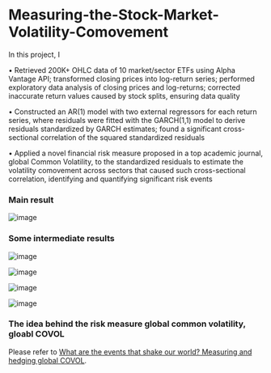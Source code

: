 # Measuring-the-Stock-Market-Volatility-Comovement

In this project, I 

•	Retrieved 200K+ OHLC data of 10 market/sector ETFs using Alpha Vantage API; transformed closing prices into log-return series; performed exploratory data analysis of closing prices and log-returns; corrected inaccurate return values caused by stock splits, ensuring data quality

•	Constructed an AR(1) model with two external regressors for each return series, where residuals were fitted with the GARCH(1,1) model to derive residuals standardized by GARCH estimates; found a significant cross-sectional correlation of the squared standardized residuals 

•	Applied a novel financial risk measure proposed in a top academic journal, global Common Volatility, to the standardized residuals to estimate the volatility comovement across sectors that caused such cross-sectional correlation, identifying and quantifying significant risk events

### Main result
![image](https://github.com/user-attachments/assets/c2ab3359-0b45-4a5b-a283-ea3a1d199dc1)

### Some intermediate results
![image](https://github.com/user-attachments/assets/a5ca5236-87c9-462a-afa2-86dab9ed4cea)

![image](https://github.com/user-attachments/assets/c435d610-3116-4536-af9c-c40a888095fe)

![image](https://github.com/user-attachments/assets/3e9fbc4b-1be4-4397-9873-9ce970137a75)

![image](https://github.com/user-attachments/assets/8a26acec-c81f-499f-9325-8488683d22db)

### The idea behind the risk measure global common volatility, gloabl COVOL
Please refer to [What are the events that shake our world? Measuring and hedging global COVOL](https://www.sciencedirect.com/science/article/pii/S0304405X22002070).
